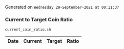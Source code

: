 Generated on `Wednesday 29-September-2021 at 00:11:37`

### Current to Target Coin Ratio
`current_coin_ratio.sh`

Date|Current|Target|Ratio
---|---|---|---
